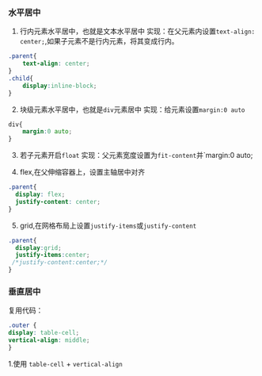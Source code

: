 
### 水平居中
1. 行内元素水平居中，也就是文本水平居中
实现：在父元素内设置`text-align: center;`,如果子元素不是行内元素，将其变成行内。
```css
.parent{
	text-align: center;
}
.child{
	display:inline-block;
}
```
2. 块级元素水平居中，也就是`div`元素居中
实现：给元素设置`margin:0 auto`
```css
div{
	margin:0 auto;
}
```
3. 若子元素开启`float`
实现：父元素宽度设置为`fit-content`并`margin:0 auto;


4. flex,在父伸缩容器上，设置主轴居中对齐
```css
.parent{
  display: flex;
  justify-content: center;
}
```
5. grid,在网格布局上设置`justify-items`或`justify-content`
```css
.parent{
  display:grid;
  justify-items:center;
 /*justify-content:center;*/
}
```

### 垂直居中


复用代码：
  ```css
.outer {  
 display: table-cell;  
 vertical-align: middle;  
}
```



1.使用   `table-cell` + `vertical-align`
```css


```
